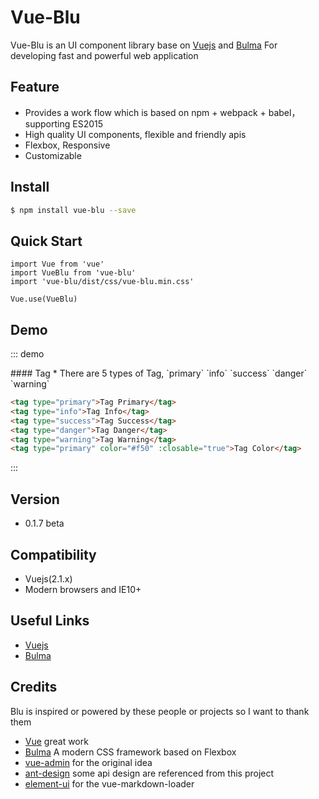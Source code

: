 # Vue-Blu

Vue-Blu is an UI component library base on [Vuejs](http://www.vuejs.org/) and [Bulma](http://bulma.io/) For
developing fast and powerful web application

## Feature

- Provides a work flow which is based on npm + webpack + babel，supporting ES2015
- High quality UI components, flexible and friendly apis
- Flexbox, Responsive
- Customizable

## Install

```bash
$ npm install vue-blu --save
```

## Quick Start


```
import Vue from 'vue'
import VueBlu from 'vue-blu'
import 'vue-blu/dist/css/vue-blu.min.css'

Vue.use(VueBlu)

```

## Demo

::: demo
<summary>
  #### Tag
  * There are 5 types of Tag, `primary` `info` `success` `danger` `warning`
</summary>

```html
<tag type="primary">Tag Primary</tag>
<tag type="info">Tag Info</tag>
<tag type="success">Tag Success</tag>
<tag type="danger">Tag Danger</tag>
<tag type="warning">Tag Warning</tag>
<tag type="primary" color="#f50" :closable="true">Tag Color</tag>
```
:::


## Version

- 0.1.7 beta

## Compatibility

- Vuejs(2.1.x)
- Modern browsers and IE10+

## Useful Links

- [Vuejs](http://www.vuejs.org)
- [Bulma](http://bulma.io/)

## Credits
Blu is inspired or powered by these people or projects so I want to thank them

- [Vue](https://github.com/vuejs/vue) great work
- [Bulma](https://github.com/jgthms/bulma) A modern CSS framework based on Flexbox
- [vue-admin](https://github.com/vue-bulma/vue-admin) for the original idea
- [ant-design](https://github.com/ant-design/ant-design) some api design are referenced from this project
- [element-ui](http://github.com/elemefe) for the vue-markdown-loader


<script>
export default {
  methods: {
    onAffix(status) {
      console.log(status);
    },
    toggle() {
      this.isShow = !this.isShow;
    },
    openNotify() {
      this.$notify.open({
        title: '提示信息',
        type: 'success',
        duration: 50000,
      });
    },
    click() {
      console.log(this);
    },
  },
  data() {
    return {
      disabled: true,
      tabShow: true,
      isShow: false,
      percent: 45,
    };
  },
};
</script>
